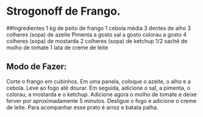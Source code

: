# Strogonoff de Frango.

##Ingredientes
1 kg de peito de frango
1 cebola média
3 dentes de alho
3 colheres (sopa) de azeite
Pimenta a gosto
sal a gosto
colorau a gosto
4 colheres (sopa) de mostarda
2 colheres (sopa) de ketchup
1/2 sachê de molho de tomate
1 lata de creme de leite

## Modo de Fazer:

Corte o frango em cubinhos.
Em uma panela, coloque o azeite, o alho e a cebola.
Leve ao fogo até dourar.
Em seguida, adicione o sal, a pimenta, o colorau, a mostarda e o ketchup. Adicione agora o molho de tomate e deixe ferver por aproximadamente 5 minutos.
Desligue o fogo e adicione o creme de leite.
Para acompanhar esse prato é arroz e batata palha.

